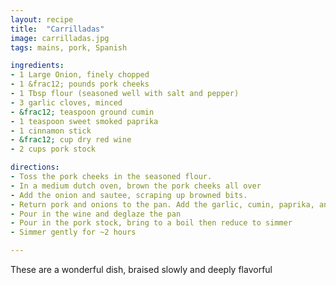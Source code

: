 ```yaml
---
layout: recipe
title:  "Carrilladas"
image: carrilladas.jpg
tags: mains, pork, Spanish

ingredients: 
- 1 Large Onion, finely chopped
- 1 &frac12; pounds pork cheeks
- 1 Tbsp flour (seasoned well with salt and pepper)
- 3 garlic cloves, minced
- &frac12; teaspoon ground cumin
- 1 teaspoon sweet smoked paprika
- 1 cinnamon stick
- &frac12; cup dry red wine
- 2 cups pork stock

directions:
- Toss the pork cheeks in the seasoned flour.
- In a medium dutch oven, brown the pork cheeks all over
- Add the onion and sautee, scraping up browned bits.
- Return pork and onions to the pan. Add the garlic, cumin, paprika, and cinnamon and cook for a minute
- Pour in the wine and deglaze the pan
- Pour in the pork stock, bring to a boil then reduce to simmer
- Simmer gently for ~2 hours

---
```


These are a wonderful dish, braised slowly and deeply flavorful
